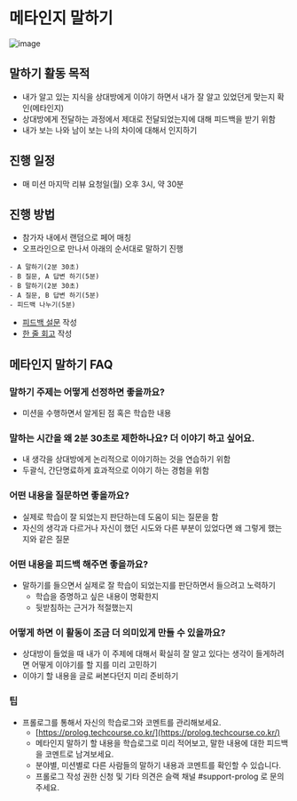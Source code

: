 # 메타인지 말하기

![image](https://user-images.githubusercontent.com/46308949/150790215-7fbff967-63a2-4e49-991f-50c5175d921d.png)

## 말하기 활동 목적

- 내가 알고 있는 지식을 상대방에게 이야기 하면서 내가 잘 알고 있었던게 맞는지 확인(메타인지)
- 상대방에게 전달하는 과정에서 제대로 전달되었는지에 대해 피드백을 받기 위함
- 내가 보는 나와 남이 보는 나의 차이에 대해서 인지하기

## 진행 일정
- 매 미션 마지막 리뷰 요청일(월) 오후 3시, 약 30분
  
## 진행 방법
- 참가자 내에서 랜덤으로 페어 매칭
- 오프라인으로 만나서 아래의 순서대로 말하기 진행

```
- A 말하기(2분 30초)
- B 질문, A 답변 하기(5분)
- B 말하기(2분 30초)
- A 질문, B 답변 하기(5분)
- 피드백 나누기(5분)
```

- [피드백 설문](https://docs.google.com/spreadsheets/d/1SDrx5klQl9U8n6qXwftioqwkpmfP9OSr1nYTZqw8pmk/edit?usp=sharing) 작성
- [한 줄 회고](https://docs.google.com/spreadsheets/d/1SDrx5klQl9U8n6qXwftioqwkpmfP9OSr1nYTZqw8pmk/edit?usp=sharing) 작성

## 메타인지 말하기 FAQ
### 말하기 주제는 어떻게 선정하면 좋을까요?
- 미션을 수행하면서 알게된 점 혹은 학습한 내용

### 말하는 시간을 왜 2분 30초로 제한하나요? 더 이야기 하고 싶어요.
- 내 생각을 상대방에게 논리적으로 이야기하는 것을 연습하기 위함
- 두괄식, 간단명료하게 효과적으로 이야기 하는 경험을 위함

### 어떤 내용을 질문하면 좋을까요?
- 실제로 학습이 잘 되었는지 판단하는데 도움이 되는 질문을 함
- 자신의 생각과 다르거나 자신이 했던 시도와 다른 부분이 있었다면 왜 그렇게 했는지와 같은 질문

### 어떤 내용을 피드백 해주면 좋을까요?
- 말하기를 들으면서 실제로 잘 학습이 되었는지를 판단하면서 들으려고 노력하기
    - 학습을 증명하고 싶은 내용이 명확한지
    - 뒷받침하는 근거가 적절했는지
 
### 어떻게 하면 이 활동이 조금 더 의미있게 만들 수 있을까요?
- 상대방이 들었을 때 내가 이 주제에 대해서 확실히 잘 알고 있다는 생각이 들게하려면 어떻게 이야기를 할 지를 미리 고민하기
- 이야기 할 내용을 글로 써본다던지 미리 준비하기

### 팁
- 프롤로그를 통해서 자신의 학습로그와 코멘트를 관리해보세요.
  - [https://prolog.techcourse.co.kr/](https://prolog.techcourse.co.kr/)
  - 메타인지 말하기 할 내용을 학습로그로 미리 적어보고, 말한 내용에 대한 피드백을 코멘트로 남겨보세요.
  - 분야별, 미션별로 다른 사람들의 말하기 내용과 코멘트를 확인할 수 있습니다.
  - 프롤로그 작성 권한 신청 및 기타 의견은 슬랙 채널 #support-prolog 로 문의주세요.
